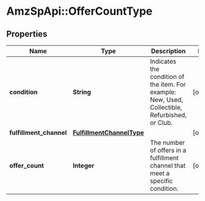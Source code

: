 # AmzSpApi::OfferCountType

## Properties
Name | Type | Description | Notes
------------ | ------------- | ------------- | -------------
**condition** | **String** | Indicates the condition of the item. For example: New, Used, Collectible, Refurbished, or Club. | [optional] 
**fulfillment_channel** | [**FulfillmentChannelType**](FulfillmentChannelType.md) |  | [optional] 
**offer_count** | **Integer** | The number of offers in a fulfillment channel that meet a specific condition. | [optional] 

